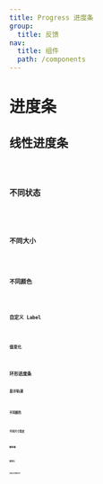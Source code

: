 ```yaml
---
title: Progress 进度条
group:
  title: 反馈
nav:
  title: 组件
  path: /components
---
```


# 进度条

## 线性进度条

<code src='../examples/linear-basic' />

### 不同状态

<code src='../examples/linear-different-statuses' />

### 不同大小

<code src='../examples/linear-different-sizes' />

### 不同颜色

<code src='../examples/linear-different-colors' />

### 自定义 Label

<code src='../examples/linear-custom-label' />

### 值变化

<code src='../examples/linear-percent-change' />

## 环形进度条

### 显示轨道

<code src='../examples/circular-tracker' />

### 不同颜色

<code src='../examples/circular-different-colors' />

### 不同尺寸宽度

<code src='../examples/circular-different-sizes' />

### 静态值

<code src='../examples/circular-static-percent' />

### 值变化

<code src='../examples/circular-percent-change' />

### 自定义内部文字

<code src='../examples/circular-custom-label' />

<API src="@casts/progress"></API>
